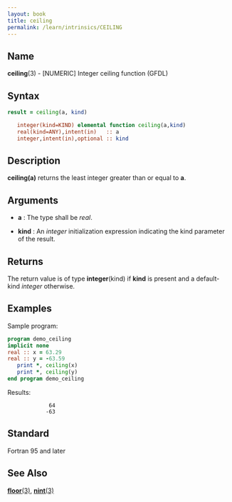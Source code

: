 ```yaml
---
layout: book
title: ceiling
permalink: /learn/intrinsics/CEILING
---
```

## __Name__

__ceiling__(3) - \[NUMERIC\] Integer ceiling function
(GFDL)

## __Syntax__
```fortran
result = ceiling(a, kind)

   integer(kind=KIND) elemental function ceiling(a,kind) 
   real(kind=ANY),intent(in)   :: a
   integer,intent(in),optional :: kind
```
## __Description__

__ceiling(a)__ returns the least integer greater than or equal to __a__.

## __Arguments__

  - __a__
    : The type shall be _real_.

  - __kind__
    : An _integer_ initialization expression indicating the kind
    parameter of the result.

## __Returns__

The return value is of type __integer__(kind) if __kind__ is present and a
default-kind _integer_ otherwise.

## __Examples__

Sample program:

```fortran
program demo_ceiling
implicit none
real :: x = 63.29
real :: y = -63.59
   print *, ceiling(x) 
   print *, ceiling(y) 
end program demo_ceiling
```
  Results:
```text
             64
            -63
```

## __Standard__

Fortran 95 and later

## __See Also__

[__floor__(3)](FLOOR),
[__nint__(3)](NINT)
